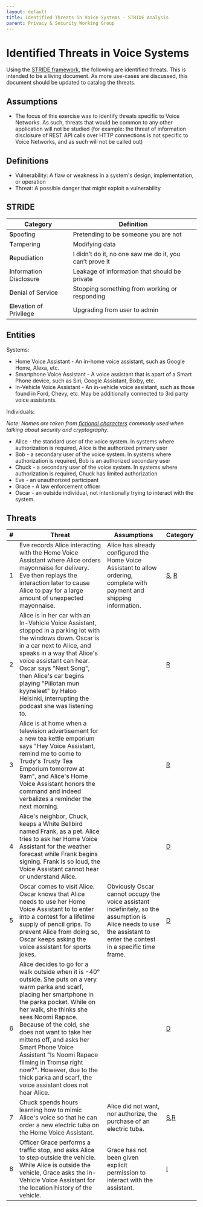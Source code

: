 ```yaml
---
layout: default
title: Identified Threats in Voice Systems - STRIDE Analysis
parent: Privacy & Security Working Group
---
```


# Identified Threats in Voice Systems

Using the [STRIDE framework](https://en.wikipedia.org/wiki/STRIDE_(security)), the following are identified threats. This is intended to be a living document. As more use-cases are discussed, this document should be updated to catalog the threats.

## Assumptions
  * The focus of this exercise was to identify threats specific to Voice Networks.  As such, threats that would be common to any other application will not be studied (for example: the threat of information disclosure of REST API calls over HTTP connections is not specific to Voice Networks, and as such will not be called out)

 ## Definitions
 
  * Vulnerability: A flaw or weakness in a system's design, implementation, or operation
  * Threat: A possible danger that might exploit a vulnerability

## STRIDE

| Category                   | Definition |
| -------------------------- | ---------- |
| **S**poofing               | Pretending to be someone you are not |
| **T**ampering              | Modifying data |
| **R**epudiation            | I didn’t do it, no one saw me do it, you can’t prove it |
| **I**nformation Disclosure | Leakage of information that should be private |
| **D**enial of Service      | Stopping something from working or responding |
| **E**levation of Privilege | Upgrading from user to admin |

## Entities

Systems:
 * Home Voice Assistant - An in-home voice assistant, such as Google Home, Alexa, etc. 
 * Smartphone Voice Assistant - A voice assistant that is apart of a Smart Phone device, such as Siri, Google Assistant, Bixby, etc.
 * In-Vehicle Voice Assistant - An in-vehicle voice assistant, such as those found in Ford, Chevy, etc.  May be additionally connected to 3rd party voice assistants.

Individuals: 

_Note: Names are taken from [fictional characters](https://en.wikipedia.org/wiki/Alice_and_Bob) commonly used when talking about security and cryptography._

 * Alice - the standard user of the voice system.  In systems where authorization is required, Alice is the authorized primary user
 * Bob - a secondary user of the voice system.  In systems where authorization is required, Bob is an authorized secondary user
 * Chuck - a secondary user of the voice system. In systems where authorization is required, Chuck has limited authorization
 * Eve - an unauthorized participant 
 * Grace - A law enforcement officer
 * Oscar - an outside individual, not intentionally trying to interact with the system.

## Threats

| # | Threat | Assumptions | Category |
|---|---|---|---|
| 1 | Eve records Alice interacting with the Home Voice Assistant where Alice orders mayonnaise for delivery.  Eve then replays the interaction later to cause Alice to pay for a large amount of unexpected mayonnaise. | Alice has already configured the Home Voice Assistant to allow ordering, complete with payment and shipping information. | [S](#stride "Spoofing"), [R](#stride "Repudiation") |
| 2 | Alice is in her car with an In-Vehicle Voice Assistant, stopped in a parking lot with the windows down.  Oscar is in a car next to Alice, and speaks in a way that Alice's voice assistant can hear.  Oscar says "Next Song", then Alice's car begins playing "Piilotan mun kyyneleet"	by Haloo Helsinki, interrupting the podcast she was listening to. | | [R](#stride "Repudiation") |
| 3 | Alice is at home when a television advertisement for a new tea kettle emporium says "Hey Voice Assistant, remind me to come to Trudy's Trusty Tea Emporium tomorrow at 9am", and Alice's Home Voice Assistant honors the command and indeed verbalizes a reminder the next morning. | | [R](#stride "Repudiation") |
| 4 | Alice's neighbor, Chuck, keeps a White Bellbird named Frank, as a pet.  Alice tries to ask her Home Voice Assistant for the weather forecast while Frank begins signing. Frank is so loud, the Voice Assistant cannot hear or understand Alice. | | [D](#stride "Denial of Service")
| 5 | Oscar comes to visit Alice.  Oscar knows that Alice needs to use her Home Voice Assistant to to enter into a contest for a lifetime supply of pencil grips. To prevent Alice from doing so, Oscar keeps asking the voice assistant for sports jokes. | Obviously Oscar cannot occupy the voice assistant indefinitely, so the assumption is Alice needs to use the assistant to enter the contest in a specific time frame. | [D](#stride "Denial of Service") |
| 6 | Alice decides to go for a walk outside when it is -40° outside.  She puts on a very warm parka and scarf, placing her smartphone in the parka pocket. While on her walk, she thinks she sees Noomi Rapace.  Because of the cold, she does not want to take her mittens off, and asks her Smart Phone Voice Assistant "Is Noomi Rapace filming in Tromsø right now?".  However, due to the thick parka and scarf, the voice assistant does not hear Alice. | | [D](#stride "Denial of Service") |
| 7 | Chuck spends hours learning how to mimic Alice's voice so that he can order a new electric tuba on the Home Voice Assistant. | Alice did not want, nor authorize, the purchase of an electric tuba. | [S](#stride "Spoofing"),[R](#stride "Repudiation") |
| 8 | Officer Grace performs a traffic stop, and asks Alice to step outside the vehicle. While Alice is outside the vehicle, Grace asks the In-Vehicle Voice Assistant for the location history of the vehicle. | Grace has not been given explicit permission to interact with the assistant. | [I](#stride "Information Disclosure") |
